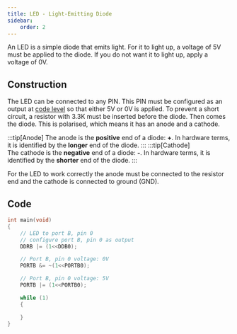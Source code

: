 ```yaml
---
title: LED - Light-Emitting Diode
sidebar:
    order: 2
---
```


An LED is a simple diode that emits light. For it to light up, a voltage of 5V must be applied to the diode. If you do not want it to light up, apply a voltage of 0V.

## Construction

The LED can be connected to any PIN. This PIN must be configured as an output at [code level](#code) so that either 5V or 0V is applied. To prevent a short circuit, a resistor with 3.3K must be inserted before the diode. Then comes the diode. This is polarised, which means it has an anode and a cathode.

:::tip[Anode]
The anode is the **positive** end of a diode: **+**. In hardware terms, it is identified by the **longer** end of the diode.
:::
:::tip[Cathode]  
The cathode is the **negative** end of a diode: **-**. In hardware terms, it is identified by the **shorter** end of the diode.
:::

For the LED to work correctly the anode must be connected to the resistor end and the cathode is connected to ground (GND).

## Code

```c
int main(void)
{
    // LED to port B, pin 0
    // configure port B, pin 0 as output
	DDRB |= (1<<DDB0);

    // Port B, pin 0 voltage: 0V
	PORTB &= ~(1<<PORTB0);

    // Port B, pin 0 voltage: 5V
	PORTB |= (1<<PORTB0);

	while (1)
	{

	}
}
```
